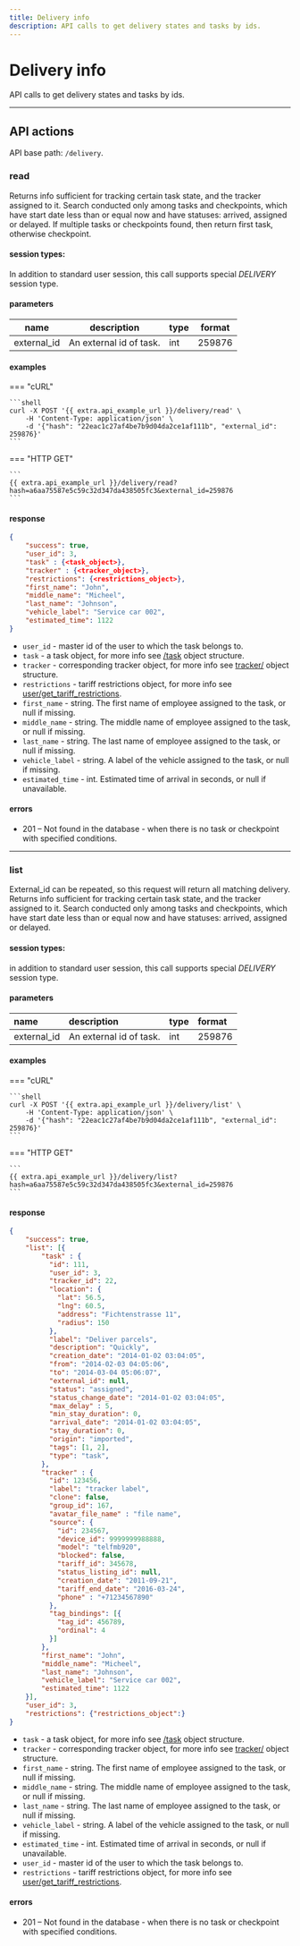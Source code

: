 ```yaml
---
title: Delivery info
description: API calls to get delivery states and tasks by ids.  
---
```


# Delivery info

API calls to get delivery states and tasks by ids.

***

## API actions

API base path: `/delivery`.

### read

Returns info sufficient for tracking certain task state, and the tracker assigned to it.
Search conducted only among tasks and checkpoints, which have start date less than or equal now and have statuses:
arrived, assigned or delayed.
If multiple tasks or checkpoints found, then return first task, otherwise checkpoint. 

#### session types:

In addition to standard user session, this call supports special *DELIVERY* session type.

#### parameters

|name |description |type |format |
|--- |--- |--- |--- |
| external_id | An external id of task. | int | 259876 |

#### examples

=== "cURL"

    ```shell
    curl -X POST '{{ extra.api_example_url }}/delivery/read' \
        -H 'Content-Type: application/json' \ 
        -d '{"hash": "22eac1c27af4be7b9d04da2ce1af111b", "external_id": 259876}'
    ```

=== "HTTP GET"

    ```
    {{ extra.api_example_url }}/delivery/read?hash=a6aa75587e5c59c32d347da438505fc3&external_id=259876
    ```

#### response

```json
{
    "success": true,
    "user_id": 3,
    "task" : {<task_object>},
    "tracker" : {<tracker_object>},
    "restrictions": {<restrictions_object>},
    "first_name": "John",
    "middle_name": "Micheel",
    "last_name": "Johnson",
    "vehicle_label": "Service car 002",
    "estimated_time": 1122
}
```

* `user_id` - master id of the user to which the task belongs to.
* `task` - a task object, for more info see [/task](../../resources/field_service/task/index.md#task-object) 
object structure.
* `tracker` - corresponding tracker object, for more info see
 [tracker/](../../resources/tracking/tracker/index.md#tracker-object-structure) object structure.
* `restrictions` - tariff restrictions object, for more info see
 [user/get_tariff_restrictions](../../resources/commons/user/index.md#get_tariff_restrictions).
* `first_name` - string. The first name of employee assigned to the task, or null if missing.
* `middle_name` - string. The middle name of employee assigned to the task, or null if missing.
* `last_name` - string. The last name of employee assigned to the task, or null if missing.
* `vehicle_label` - string. A label of the vehicle assigned to the task, or null if missing.
* `estimated_time` - int. Estimated time of arrival in seconds, or null if unavailable.

#### errors

* 201 – Not found in the database - when there is no task or checkpoint with specified conditions.

***

### list

External_id can be repeated, so this request will return all matching delivery. Returns info sufficient for tracking 
certain task state, and the tracker assigned to it. 
Search conducted only among tasks and checkpoints, which have start date less than or equal now and have statuses:
arrived, assigned or delayed. 

#### session types:

in addition to standard user session, this call supports special *DELIVERY* session type.

#### parameters

| name | description | type | format |
| :------ | :------ | :----- | :----- |
| external_id | An external id of task. | int | 259876 |

#### examples

=== "cURL"

    ```shell
    curl -X POST '{{ extra.api_example_url }}/delivery/list' \
        -H 'Content-Type: application/json' \ 
        -d '{"hash": "22eac1c27af4be7b9d04da2ce1af111b", "external_id": 259876}'
    ```

=== "HTTP GET"

    ```
    {{ extra.api_example_url }}/delivery/list?hash=a6aa75587e5c59c32d347da438505fc3&external_id=259876
    ```

#### response

```json
{
    "success": true,
    "list": [{
        "task" : {
          "id": 111,
          "user_id": 3,
          "tracker_id": 22,
          "location": {
            "lat": 56.5,
            "lng": 60.5,
            "address": "Fichtenstrasse 11",
            "radius": 150
          },
          "label": "Deliver parcels",
          "description": "Quickly",
          "creation_date": "2014-01-02 03:04:05",
          "from": "2014-02-03 04:05:06",
          "to": "2014-03-04 05:06:07",
          "external_id": null,
          "status": "assigned",
          "status_change_date": "2014-01-02 03:04:05",
          "max_delay" : 5,
          "min_stay_duration": 0,
          "arrival_date": "2014-01-02 03:04:05",
          "stay_duration": 0,
          "origin": "imported",
          "tags": [1, 2],
          "type": "task",
        },
        "tracker" : {
          "id": 123456,
          "label": "tracker label",
          "clone": false,
          "group_id": 167,
          "avatar_file_name" : "file name",
          "source": {
            "id": 234567,
            "device_id": 9999999988888,
            "model": "telfmb920",
            "blocked": false,
            "tariff_id": 345678,
            "status_listing_id": null,
            "creation_date": "2011-09-21",
            "tariff_end_date": "2016-03-24",
            "phone" : "+71234567890"
          },
          "tag_bindings": [{
            "tag_id": 456789,
            "ordinal": 4
          }]
        },
        "first_name": "John",
        "middle_name": "Micheel",
        "last_name": "Johnson",
        "vehicle_label": "Service car 002",
        "estimated_time": 1122
    }],
    "user_id": 3,
    "restrictions": {"restrictions_object":} 
}
```

* `task` - a task object, for more info see [/task](../../resources/field_service/task/index.md#task-object) object 
structure.
* `tracker` - corresponding tracker object, for more info see 
[tracker/](../../resources/tracking/tracker/index.md#tracker-object-structure) object structure.
* `first_name` - string. The first name of employee assigned to the task, or null if missing.
* `middle_name` - string. The middle name of employee assigned to the task, or null if missing.
* `last_name` - string. The last name of employee assigned to the task, or null if missing.
* `vehicle_label` - string. A label of the vehicle assigned to the task, or null if missing.
* `estimated_time` - int. Estimated time of arrival in seconds, or null if unavailable.
* `user_id` - master id of the user to which the task belongs to.
* `restrictions` - tariff restrictions object, for more info see 
[user/get_tariff_restrictions](../../resources/commons/user/index.md#get_tariff_restrictions).

#### errors

* 201 – Not found in the database - when there is no task or checkpoint with specified conditions.
